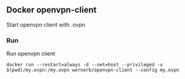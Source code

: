 ## Docker openvpn-client 

Start openvpn client with .ovpn

### Run

Run openvpn client

	docker run --restart=always -d --net=host --privileged -v $(pwd)/my.ovpn:/my.ovpn wernerb/openvpn-client --config my.ovpn
